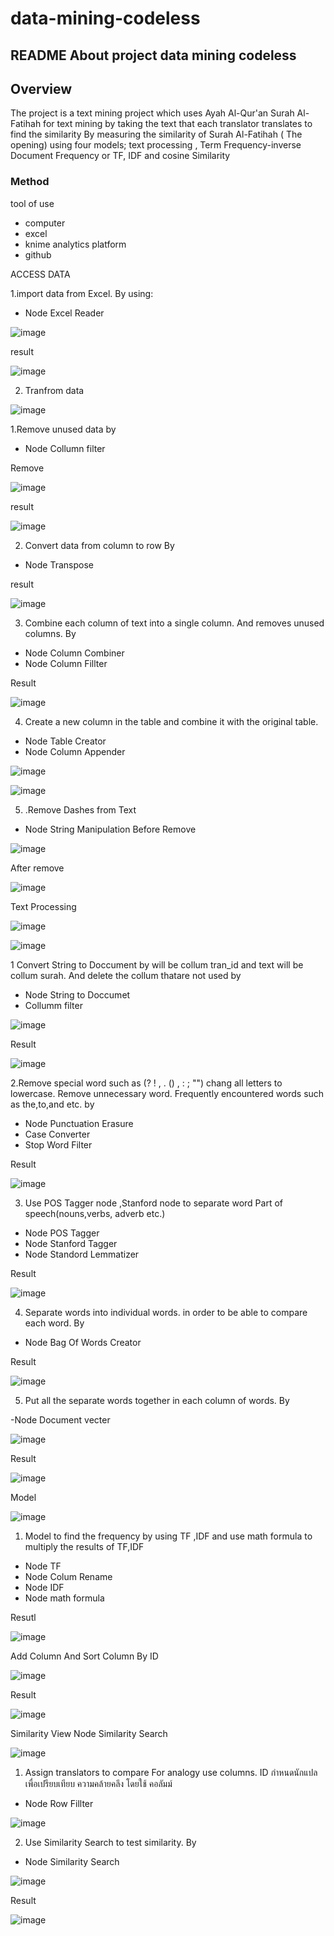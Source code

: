 # data-mining-codeless
 
## README About project data mining codeless

## Overview
 The project is a text mining project which uses Ayah Al-Qur'an Surah Al-Fatihah for text mining 
by taking the text that each translator translates to find the similarity
By measuring the similarity of Surah Al-Fatihah ( The opening) using four models; text processing , 
Term Frequency-inverse Document Frequency or TF, IDF and cosine Similarity

### Method
tool of use 
- computer 
- excel
- knime analytics platform 
- github

ACCESS DATA

1.import data from Excel. By using:

- Node Excel Reader

![image](https://user-images.githubusercontent.com/78845389/196055651-f48fcbd0-0345-4ae1-8a4b-f314dafd0a2f.png)

result

![image](https://user-images.githubusercontent.com/78845389/196055666-1b6b27d0-0064-4409-a439-73892e162f3b.png)


2. Tranfrom data

![image](https://user-images.githubusercontent.com/78845389/196055696-5a26bf56-3109-4a38-b271-0fd9c8872d60.png)

1.Remove unused data by 
- Node Collumn filter

Remove 

![image](https://user-images.githubusercontent.com/78845389/196055776-a91cf30a-48d3-495a-aa09-22671dbab24d.png)

result

![image](https://user-images.githubusercontent.com/78845389/196055790-76f2e355-f55d-4001-863f-5f33b9502a47.png)

2. Convert data from column to row By  
- Node Transpose

result

 ![image](https://user-images.githubusercontent.com/78845389/196055816-b2fe564e-5e4a-4d74-94d5-2a0152865d39.png)

3. Combine each column of text into a single column. And removes unused columns. By

- Node Column Combiner
- Node Column Fillter

Result

 ![image](https://user-images.githubusercontent.com/78845389/196055843-9505eeaf-2f26-4c51-9472-f781c4cefba7.png)

4. Create a new column in the table and combine it with the original table.
- Node Table Creator 
- Node Column Appender 

![image](https://user-images.githubusercontent.com/78845389/196055903-3f175dc7-1fbe-4038-a640-3c81b2cc6564.png)

![image](https://user-images.githubusercontent.com/78845389/196055916-f54c809e-731f-46b1-a314-254c241be919.png)

5. .Remove Dashes from Text 
- Node String Manipulation
Before Remove 

![image](https://user-images.githubusercontent.com/78845389/196055936-a3452b2c-61de-40b7-945f-25414605c310.png)

After remove

![image](https://user-images.githubusercontent.com/78845389/196055957-f399b77b-f560-4b68-bcf7-70d25e1d2e9e.png)


Text Processing

![image](https://user-images.githubusercontent.com/78845389/196055978-f47fa8f2-a316-4032-b597-f1ee3a88a298.png)

![image](https://user-images.githubusercontent.com/78845389/196055988-e56467e6-0373-498c-9d09-2ac818cb29ec.png)

1	Convert String to Doccument by will be collum tran_id and text will be collum surah. And delete the collum thatare not used by 

-	Node String to Doccumet 
-	Collumm filter 

![image](https://user-images.githubusercontent.com/78845389/196056042-5f2ed8f3-6265-487c-97a8-bb3e47d131c6.png)

Result

 ![image](https://user-images.githubusercontent.com/78845389/196056061-8d2704ad-b793-46cf-b816-5c951ff929ec.png)

2.Remove special word such as (? ! , . () , : ; "") chang all letters to lowercase. Remove unnecessary word. Frequently encountered words such as the,to,and etc. by 
- Node Punctuation Erasure
- Case Converter 
- Stop Word Filter 

Result

![image](https://user-images.githubusercontent.com/78845389/196056193-7f2b7445-aa99-42a7-a7f4-5101fbee90b2.png)

3. Use POS Tagger node ,Stanford node to separate word Part of speech(nouns,verbs, adverb etc.)

-  Node POS Tagger
- Node Stanford Tagger 
- Node Standord Lemmatizer 

Result 

![image](https://user-images.githubusercontent.com/78845389/196056209-715772d0-30aa-4c64-ae61-ccbd028a8515.png)

4. Separate words into individual words. in order to be able to compare each word. By

- Node Bag Of Words Creator 

Result

![image](https://user-images.githubusercontent.com/78845389/196056238-75e442eb-b488-483b-9727-458862eac36a.png)

5. Put all the separate words together in each column of words. By 

-Node Document vecter 

![image](https://user-images.githubusercontent.com/78845389/196056268-bd5c4912-d17f-4da8-b358-bcfe1323b196.png)

Result

![image](https://user-images.githubusercontent.com/78845389/196056283-2e1e1525-f7a5-457b-a1d3-8d528e696cf5.png)

Model 

![image](https://user-images.githubusercontent.com/78845389/196056292-3c4de6e9-4439-454f-ab0f-1210a7a63499.png)

1. Model to find the frequency by using TF ,IDF and use math formula to  multiply the results of TF,IDF 
- Node TF 
- Node Colum Rename  
- Node IDF 
- Node math formula  

Resutl 

![image](https://user-images.githubusercontent.com/78845389/196056345-fb5af1f7-7d01-48bb-bad8-8ec0442b5a49.png)

Add Column And Sort Column By ID

![image](https://user-images.githubusercontent.com/78845389/196056364-022c363c-d36c-4355-ada3-3df3dd5f6628.png)

Result 

![image](https://user-images.githubusercontent.com/78845389/196056388-ad9137c1-11f5-487e-87d3-381d0907c1a6.png)

Similarity View
 Node Similarity Search
 
 ![image](https://user-images.githubusercontent.com/78845389/196056430-d1b28eec-e203-4de0-87ca-89232b8a74f5.png)

1. Assign translators to compare For analogy use columns. ID  กำหนดนักแปลเพื่อเปรียบเทียบ ความคล้ายคลึง โดยใช้ คอลัมม์ 

- Node Row Fillter

![image](https://user-images.githubusercontent.com/78845389/196056461-2ba25d3e-0e98-4f51-a08a-5e7599394a4a.png)

2. Use Similarity Search to test similarity. By 

- Node Similarity Search

![image](https://user-images.githubusercontent.com/78845389/196056527-940ea34d-797c-4fa5-9954-8b35b9e1dc9e.png)

Result 

![image](https://user-images.githubusercontent.com/78845389/196056536-24001208-a5a8-426b-94e7-5abf4b0bf538.png)

